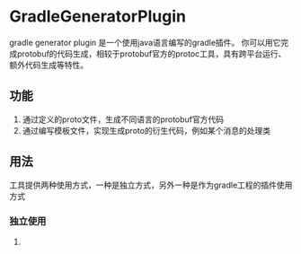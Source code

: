 # GradleGeneratorPlugin

gradle generator plugin 是一个使用java语言编写的gradle插件。 你可以用它完成protobuf的代码生成，相较于protobuf官方的protoc工具，具有跨平台运行、额外代码生成等特性。

## 功能

1. 通过定义的proto文件，生成不同语言的protobuf官方代码
2. 通过编写模板文件，实现生成proto的衍生代码，例如某个消息的处理类

## 用法

工具提供两种使用方式，一种是独立方式，另外一种是作为gradle工程的插件使用方式

### 独立使用

1. 

